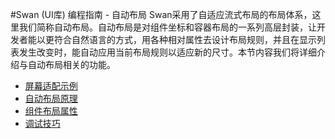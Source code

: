 #Swan (UI库) 编程指南 - 自动布局
Swan采用了自适应流式布局的布局体系，这里我们简称自动布局。自动布局是对组件坐标和容器布局的一系列高层封装，让开发者能以更符合自然语言的方式，用各种相对属性去设计布局规则，并且在显示列表发生改变时，能自动应用当前布局规则以适应新的尺寸。本节内容我们将详细介绍与自动布局相关的功能。

* [屏幕适配示例](5-1-screen-adapt.md)
* [自动布局原理](5-2-auto-layout.md)
* [组件布局属性](5-3-layout-property.md)
* [调试技巧](5-4-layout-debug.md)	